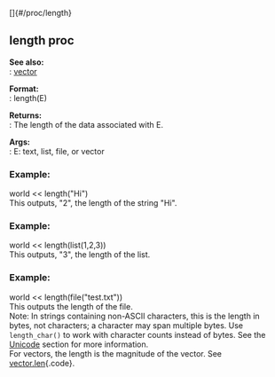 []{#/proc/length}    
## length proc    
**See also:**    
:   [vector](ref/vector)    
<!-- -->    
**Format:**    
:   length(E)    
<!-- -->    
**Returns:**    
:   The length of the data associated with E.    
<!-- -->    
**Args:**    
:   E: text, list, file, or vector    
### Example:    
world \<\< length(\"Hi\")    
This outputs, \"2\", the length of the string \"Hi\".    
### Example:    
world \<\< length(list(1,2,3))    
This outputs, \"3\", the length of the list.    
### Example:    
world \<\< length(file(\"test.txt\"))    
This outputs the length of the file.    
Note: In strings containing non-ASCII characters, this is the length in    
bytes, not characters; a character may span multiple bytes. Use    
`length_char()` to work with character counts instead of bytes. See the    
[Unicode](ref/%7Bnotes%7D/Unicode) section for more information.    
For vectors, the length is the magnitude of the vector. See    
[vector.len](ref/vector/var/len){.code}.  